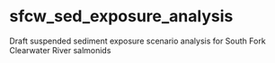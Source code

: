 # sfcw_sed_exposure_analysis
Draft suspended sediment exposure scenario analysis for South Fork Clearwater River salmonids
